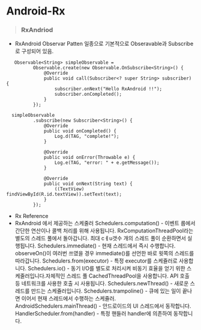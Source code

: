 # Android-Rx
> ### RxAndriod
 - RxAndroid Observar Patten 일종으로 기본적으로 Obseravable과 Subscribe로 구성되어 있음.
 ```code : java
    Observable<String> simpleObservable =
           Observable.create(new Observable.OnSubscribe<String>() {
               @Override
               public void call(Subscriber<? super String> subscriber) {
                   subscriber.onNext("Hello RxAndroid !!");
                   subscriber.onCompleted();
               }
           });

   simpleObservable
           .subscribe(new Subscriber<String>() {
               @Override
               public void onCompleted() {
                   Log.d(TAG, "complete!");
               }

               @Override
               public void onError(Throwable e) {
                   Log.e(TAG, "error: " + e.getMessage());
               }

               @Override
               public void onNext(String text) {
                   ((TextView) findViewById(R.id.textView)).setText(text);
               }
           });
 ```
  - Rx Reference
  - RxAndroid 에서 제공하는 스케줄러
   Schedulers.computation() - 이벤트 룹에서 간단한 연산이나 콜백 처리를 위해 사용됩니다.
   RxComputationThreadPool라는 별도의 스레드 풀에서 돌아갑니다. 최대 cㅔu갯수 개의 스레드 풀이 순환하면서 실행됩니다.
   Schedulers.immediate() - 현재 스레드에서 즉시 수행합니다. 
   observeOn()이 여러번 쓰였을 경우 immediate()를 선언한 바로 윗쪽의 스레드를 따라갑니다.
   Schedulers.from(executor) - 특정 executor를 스케쥴러로 사용합니다.
   Schedulers.io() - 동기 I/O를 별도로 처리시켜 비동기 효율을 얻기 위한 스케줄러입니다.자체적인 스레드 풀 CachedThreadPool을 사용합니다. API 호출 등 네트워크를 사용한 호출 시 사용됩니다.
   Schedulers.newThread() - 새로운 스레드를 만드는 스케쥴러입니다.
   Schedulers.trampoline() - 큐에 있는 일이 끝나면 이어서 현재 스레드에서 수행하는 스케쥴러. 
   AndroidSchedulers.mainThread() - 안드로이드의 UI 스레드에서 동작합니다.
   HandlerScheduler.from(handler) - 특정 핸들러 handler에 의존하여 동작합니다.
   
   
